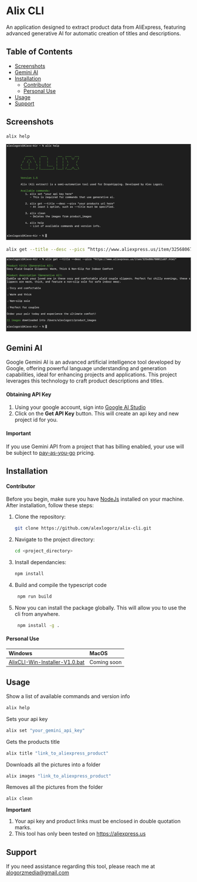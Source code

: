 # Alix CLI

An application designed to extract product data from AliExpress, featuring advanced generative AI for automatic creation of titles and descriptions.

## Table of Contents

- [Screenshots](#screenshots)
- [Gemini AI](#gemini-ai)
- [Installation](#installation)
  - [Contributor](#contributor)
  - [Personal Use](#personal-use)
- [Usage](#usage)
- [Support](#support)

## Screenshots
   ```bash
   alix help
   ```
![Alix Pic 2](./assets/alix%20pic%202.png)
   ```bash
   alix get --title --desc --pics “https://www.aliexpress.us/item/3256806780011687.html”
   ```
![Alix Pic 1](./assets/alix%20pic%201.png)

## Gemini AI
Google Gemini AI is an advanced artificial intelligence tool developed by Google, offering powerful language understanding and generation capabilities, ideal for enhancing projects and applications. This project leverages this technology to craft product descriptions and titles.

#### Obtaining API Key
1. Using your google account, sign into [Google AI Studio](https://ai.google.dev/aistudio)
2. Click on the **Get API Key** button. This will create an api key and new project id for you.

#### Important
If you use Gemini API from a project that has billing enabled, your use will be subject to [pay-as-you-go](https://ai.google.dev/pricing?_gl=1*czahyb*_ga*Nzk0MjIzOTI2LjE3MTc1MDczNDc.*_ga_P1DBVKWT6V*MTcxNzUzMzI4Ny4zLjEuMTcxNzUzNTI2NS42MC4wLjE0Njc2OTIxOTI.) pricing. 

## Installation

#### Contributor

Before you begin, make sure you have [NodeJs](https://nodejs.org/en/download/package-manager) installed on your machine. After installation, follow these steps:

1. Clone the repository:
   ```bash
   git clone https://github.com/alexlogorz/alix-cli.git
   ```
2. Navigate to the project directory:
   ```bash
   cd <project_directory>
   ```
3. Install dependancies:
   ```bash
   npm install
   ```
4. Build and compile the typescript code
   ```bash
    npm run build
   ```
5. Now you can install the package globally. This will allow you to use the cli from anywhere.
   ```bash
    npm install -g .
   ```
#### Personal Use

| Windows      | MacOS    |
| :------------ | :------------ |
| [AlixCLI-Win-Installer-V1.0.bat](https://raw.githubusercontent.com/alexlogorz/alix-cli/main/AlixCLI-Win-Installer-V1.0.bat) | Coming soon |

## Usage
Show a list of available commands and version info
``` bash
alix help
```

Sets your api key
``` bash
alix set "your_gemini_api_key"
```
Gets the products title
``` bash
alix title "link_to_aliexpress_product"
```
Downloads all the pictures into a folder
``` bash
alix images "link_to_aliexpress_product"
```
Removes all the pictures from the folder
``` bash
alix clean
```

**Important**
1. Your api key and product links must be enclosed in double quotation marks.
2. This tool has only been tested on https://aliexpress.us

## Support
If you need assistance regarding this tool, please reach me at alogorzmedia@gmail.com
